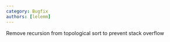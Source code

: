 ```yaml
---
category: Bugfix
authors: [lelemm]
---
```


Remove recursion from topological sort to prevent stack overflow
